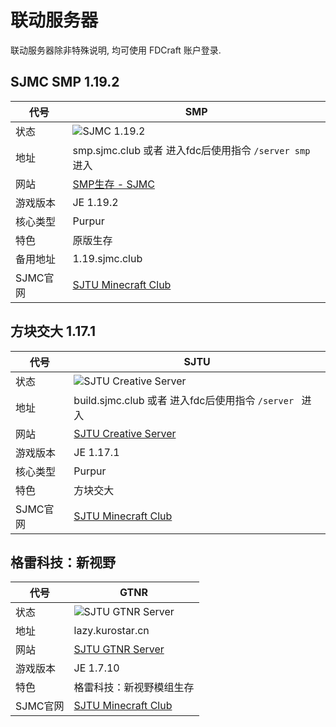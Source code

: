 # 联动服务器

联动服务器除非特殊说明, 均可使用 FDCraft 账户登录.

## SJMC SMP 1.19.2

| 代号     | SMP                                                                                                |
| -------- | -------------------------------------------------------------------------------------------------- |
| 状态     | ![SJMC 1.19.2](https://minecraftlist.com/servers/smp.sjmc.club/banner.svg)                          |
| 地址     | smp.sjmc.club 或者 进入fdc后使用指令 `/server smp` 进入                                                |
| 网站     | [SMP生存 - SJMC](https://mc.sjtu.cn/2021/12/26/%e7%ba%af%e5%87%801-18-1%e7%94%9f%e5%ad%98/)          |
| 游戏版本 | JE 1.19.2                                                                                           |
| 核心类型 | Purpur                                                                                              |
| 特色     | 原版生存                                                                                            |
| 备用地址 | 1.19.sjmc.club                                                                                     |
| SJMC官网 | [SJTU Minecraft Club](https://mc.sjtu.cn)                                                                  |


## 方块交大 1.17.1
| 代号     | SJTU                                                                                                |
| -------- | -------------------------------------------------------------------------------------------------- |
| 状态     | ![SJTU Creative Server](https://minecraftlist.com/servers/smp.sjmc.club/banner.svg)                |
| 地址     | build.sjmc.club 或者 进入fdc后使用指令 `/server ` 进入                                             |
| 网站     | [SJTU Creative Server](https://mc.sjtu.cn/2021/03/17/sjtu-vanilla-server-1-16-5/)                   |
| 游戏版本 | JE 1.17.1                                                                                           |
| 核心类型 | Purpur                                                                                              |
| 特色     | 方块交大                                                                                            |
| SJMC官网 | [SJTU Minecraft Club](mc.sjtu.cn)                                                                  |


## 格雷科技：新视野
| 代号     | GTNR                                                                                                |
| -------- | -------------------------------------------------------------------------------------------------- |
| 状态     | ![SJTU GTNR Server](https://minecraftlist.com/servers/smp.sjmc.club/banner.svg)                |
| 地址     | lazy.kurostar.cn                                                                                    |
| 网站     | [SJTU GTNR Server](https://mc.sjtu.cn/2021/03/17/sjtu-vanilla-server-1-16-5/)                   |
| 游戏版本 | JE 1.7.10                                                                                           |
| 特色     | 格雷科技：新视野模组生存                                                                                |
| SJMC官网 | [SJTU Minecraft Club](mc.sjtu.cn)                                                                  |